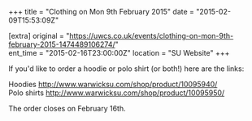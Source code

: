 +++
title = "Clothing on Mon 9th February 2015"
date = "2015-02-09T15:53:09Z"

[extra]
original = "https://uwcs.co.uk/events/clothing-on-mon-9th-february-2015-1474489106274/"    
ent_time = "2015-02-16T23:00:00Z"
location = "SU Website"
+++

If you'd like to order a hoodie or polo shirt (or both\!) here are the links:

Hoodies <http://www.warwicksu.com/shop/product/10095940/>  
Polo shirts <http://www.warwicksu.com/shop/product/10095950/>

The order closes on February 16th.

